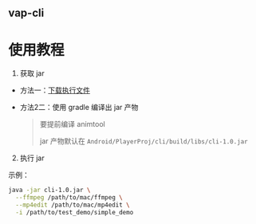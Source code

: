 vap-cli
---

# 使用教程
1. 获取 jar

  - 方法一：[下载执行文件](https://github.com/Tencent/vap/raw/master/Android/PlayerProj/cli/build/libs/cli-1.0.jar)

  - 方法2️二：使用 gradle 编译出 jar 产物
    > 要提前编译 animtool
    > 
    > jar 产物默认在 `Android/PlayerProj/cli/build/libs/cli-1.0.jar`

2. 执行 jar

示例：
```bash
java -jar cli-1.0.jar \
  --ffmpeg /path/to/mac/ffmpeg \
  --mp4edit /path/to/mac/mp4edit \
  -i /path/to/test_demo/simple_demo
```
